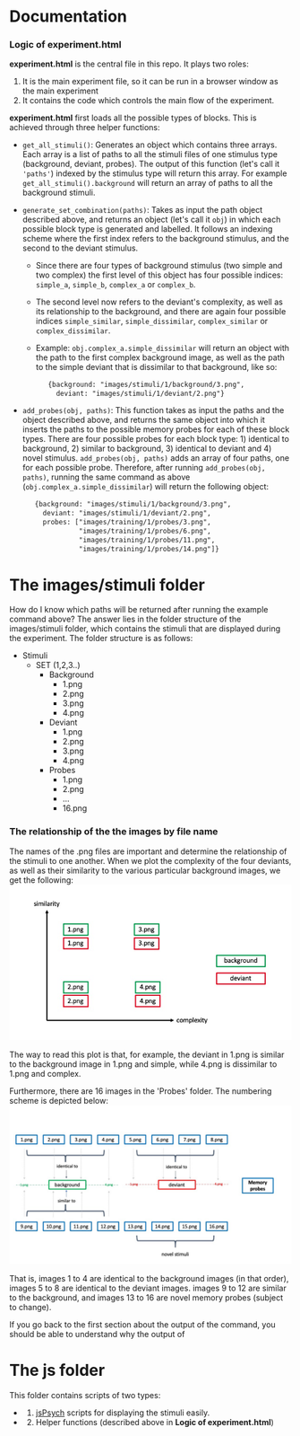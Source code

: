 # Documentation

### Logic of  experiment.html

**experiment.html** is the central file in this repo. It plays two roles:
1) It is the main experiment file, so it can be run in a browser window as the main experiment
2) It contains the code which controls the main flow of the experiment.

**experiment.html** first loads all the possible types of blocks. This is achieved through three helper functions:
 - `get_all_stimuli()`: Generates an object which contains three arrays. Each array is a list of paths to all the stimuli files of one stimulus type (background, deviant, probes). The output of this function (let's call it `'paths'`) indexed by the stimulus type will return this array. For example `get_all_stimuli().background` will return an array of paths to all the background stimuli.
 - `generate_set_combination(paths)`: Takes as input the path object described above, and returns an object (let's call it `obj`) in which each possible block type is generated and labelled. It follows an indexing scheme where the first index refers to the background stimulus, and the second to the deviant stimulus.
    - Since there are four types of background stimulus (two simple and two complex) the first level of this object has four possible indices: `simple_a`, `simple_b`, `complex_a` or `complex_b`.
    - The second level now refers to the deviant's complexity, as well as its relationship to the background, and there are again four possible indices `simple_similar`, `simple_dissimilar`, `complex_similar` or `complex_dissimilar`.
    - Example: `obj.complex_a.simple_dissimilar` will return an object with the path to the first complex background image, as well as the path to the simple deviant that is dissimilar to that background, like so:

             {background: "images/stimuli/1/background/3.png",
               deviant: "images/stimuli/1/deviant/2.png"}
- `add_probes(obj, paths)`: This function takes as input the paths and the object described above, and returns the same object into which it inserts the paths to the possible memory probes for each of these block types. There are four possible probes for each block type: 1) identical to background, 2) similar to background, 3) identical to deviant and 4) novel stimulus. `add_probes(obj, paths)` adds an array of four paths, one for each possible probe. Therefore, after running `add_probes(obj, paths)`, running the same command as above (`obj.complex_a.simple_dissimilar`) will return the following object:

         {background: "images/stimuli/1/background/3.png",
           deviant: "images/stimuli/1/deviant/2.png",
           probes: ["images/training/1/probes/3.png",
                    "images/training/1/probes/6.png",
                    "images/training/1/probes/11.png",
                    "images/training/1/probes/14.png"]}


# The images/stimuli folder
How do I know which paths will be returned after running the example command above? The answer lies in the folder structure of the images/stimuli folder, which contains the stimuli that are displayed during the experiment.
The folder structure is as follows:

* Stimuli
    * SET (1,2,3..)
        *  Background
            - 1.png
            - 2.png
            - 3.png
            - 4.png
        * Deviant   
             - 1.png
            - 2.png
            - 3.png
            - 4.png
        * Probes
            - 1.png
            - 2.png
            - ...
            - 16.png

### The relationship of the the images by file name

The names of the .png files are important and determine the relationship of the stimuli to one another. When we plot the complexity of the four deviants, as well as their similarity to the various particular background images, we get the following:
![alt text](https://github.com/anjiecao/looking_time/blob/main/images/readme/background_deviants.jpg?raw=true)

The way to read this plot is that, for example, the deviant in 1.png is similar to the background image in 1.png and simple, while 4.png is dissimilar to 1.png and complex.

Furthermore, there are 16 images in the 'Probes' folder. The numbering scheme is depicted below:
![alt text](https://github.com/anjiecao/looking_time/blob/main/images/readme/probe_scheme.jpg?raw=true)

That is, images 1 to 4 are identical to the background images (in that order), images 5 to 8 are identical to the deviant images.
images 9 to 12 are similar to the background, and images 13 to 16 are novel memory probes (subject to change).

If you go back to the first section about the output of the command, you should be able to understand why the output of

# The js folder

This folder contains scripts of two types:
- 1. [jsPsych](https://www.jspsych.org/) scripts for displaying the stimuli easily.
- 2. Helper functions (described above in **Logic of  experiment.html**)
